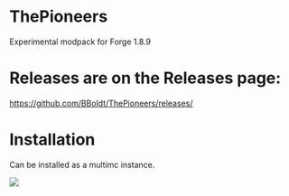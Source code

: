 # ThePioneers
Experimental modpack for Forge 1.8.9


# Releases are on the Releases page:
https://github.com/BBoldt/ThePioneers/releases/


# Installation
Can be installed as a multimc instance.

![](http://i.imgur.com/doXGYYz.png)
